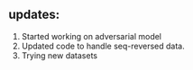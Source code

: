 ## updates: 
1. Started working on adversarial model   
2. Updated code to handle seq-reversed data.  
3. Trying new datasets
